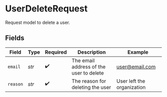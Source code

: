 # UserDeleteRequest

Request model to delete a user.


## Fields

| Field                                   | Type                                    | Required                                | Description                             | Example                                 |
| --------------------------------------- | --------------------------------------- | --------------------------------------- | --------------------------------------- | --------------------------------------- |
| `email`                                 | *str*                                   | :heavy_check_mark:                      | The email address of the user to delete | user@email.com                          |
| `reason`                                | *str*                                   | :heavy_check_mark:                      | The reason for deleting the user        | User left the organization              |